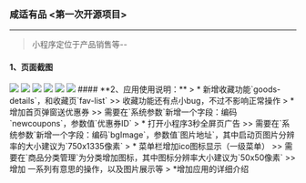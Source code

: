 ### 咸适有品 <第一次开源项目>
------
> 小程序定位于产品销售等--

#### **1、页面截图**
<img src="https://cdn.it120.cc/apifactory/2018/08/22/a4d55838330c29ad624950e26231f606.jpg"/>
<img src="https://cdn.it120.cc/apifactory/2018/08/22/f0b5821b95a4ec9a8b9409072735f9ce.jpg"/>
<img src="https://cdn.it120.cc/apifactory/2018/08/22/35caef997aaace61710fb1086fe14615.jpg"/>
<img src="https://cdn.it120.cc/apifactory/2018/08/22/86b249a345a1fd2ef637cc911ec8155c.jpg"/>
<img src="https://cdn.it120.cc/apifactory/2018/08/22/6252815cdbb0daff949a9b1f2bb95fe8.jpg"/>
<img src="https://cdn.it120.cc/apifactory/2018/08/22/2c320a0987a4c1843af4141b68ba24aa.jpg"/>
#### **2、应用使用说明：**
> * 新增收藏功能`goods-details`，和收藏页`fav-list`
>> 收藏功能还有点小bug，不过不影响正常操作
> * 增加首页弹窗送优惠券
>> 需要在`系统参数`新增一个字段：编码`newcoupons`，参数值`优惠券ID`
> * 打开小程序3秒全屏页广告
>> 需要在`系统参数`新增一个字段：编码`bgImage`，参数值`图片地址`，其中启动页图片分辨率的大小建议为`750x1335像素`
> * 菜单栏增加ico图标显示（一级菜单）
>> 需要在`商品分类管理`为分类增加图标，其中图标分辨率大小建议为`50x50像素`
>>增加 一系列有意思的操作，以及图片展示等
> *增加应用的详细介绍
